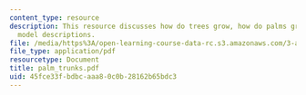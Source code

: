 ```yaml
---
content_type: resource
description: This resource discusses how do trees grow, how do palms grow, and some
  model descriptions.
file: /media/https%3A/open-learning-course-data-rc.s3.amazonaws.com/3-a26-freshman-seminar-the-nature-of-engineering-fall-2005/45fce33fbdbcaaa80c0b28162b65bdc3_palm_trunks.pdf
file_type: application/pdf
resourcetype: Document
title: palm_trunks.pdf
uid: 45fce33f-bdbc-aaa8-0c0b-28162b65bdc3
---
```

